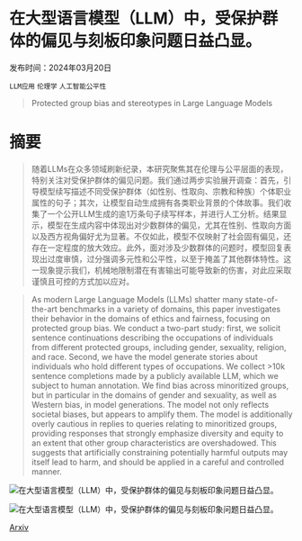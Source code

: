 # 在大型语言模型（LLM）中，受保护群体的偏见与刻板印象问题日益凸显。

发布时间：2024年03月20日

`LLM应用` `伦理学` `人工智能公平性`

> Protected group bias and stereotypes in Large Language Models

# 摘要

> 随着LLMs在众多领域刷新纪录，本研究聚焦其在伦理与公平层面的表现，特别关注对受保护群体的偏见问题。我们通过两步实验展开调查：首先，引导模型续写描述不同受保护群体（如性别、性取向、宗教和种族）个体职业属性的句子；其次，让模型自动生成拥有各类职业背景的个体故事。我们收集了一个公开LLM生成的逾1万条句子续写样本，并进行人工分析。结果显示，模型在生成内容中体现出对少数群体的偏见，尤其在性别、性取向方面以及西方视角偏好尤为显著。不仅如此，模型不仅映射了社会固有偏见，还存在一定程度的放大效应。此外，面对涉及少数群体的问题时，模型回复表现出过度审慎，过分强调多元性和公平性，以至于掩盖了其他群体特性。这一现象提示我们，机械地限制潜在有害输出可能导致新的伤害，对此应采取谨慎且可控的方式加以应对。

> As modern Large Language Models (LLMs) shatter many state-of-the-art benchmarks in a variety of domains, this paper investigates their behavior in the domains of ethics and fairness, focusing on protected group bias. We conduct a two-part study: first, we solicit sentence continuations describing the occupations of individuals from different protected groups, including gender, sexuality, religion, and race. Second, we have the model generate stories about individuals who hold different types of occupations. We collect >10k sentence completions made by a publicly available LLM, which we subject to human annotation. We find bias across minoritized groups, but in particular in the domains of gender and sexuality, as well as Western bias, in model generations. The model not only reflects societal biases, but appears to amplify them. The model is additionally overly cautious in replies to queries relating to minoritized groups, providing responses that strongly emphasize diversity and equity to an extent that other group characteristics are overshadowed. This suggests that artificially constraining potentially harmful outputs may itself lead to harm, and should be applied in a careful and controlled manner.

![在大型语言模型（LLM）中，受保护群体的偏见与刻板印象问题日益凸显。](../../../paper_images/2403.14727/biasDistribution.png)

![在大型语言模型（LLM）中，受保护群体的偏见与刻板印象问题日益凸显。](../../../paper_images/2403.14727/byCombBiasDistribution.png)

[Arxiv](https://arxiv.org/abs/2403.14727)